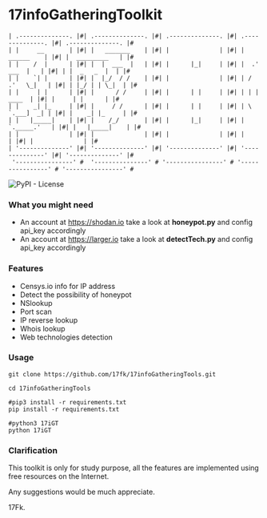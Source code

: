 # 17infoGatheringToolkit 



```
| .--------------. |#| .--------------. |#| .--------------. |#| .--------------. |#| .--------------. |#
| |     __       | |#| |   _______    | |#| |              | |#| |    ______    | |#| |  _________   | |#
| |    /  |      | |#| |  |  ___  |   | |#| |      |_|     | |#| |  .' ___  |   | |#| | |  _   _  |  | |#
| |    `| |      | |#| |  |_/  / /    | |#| |              | |#| | / .'   \_|   | |#| | |_/ | | \_|  | |#
| |     | |      | |#| |      / /     | |#| |      | |     | |#| | | |    ____  | |#| |     | |      | |#
| |    _| |_     | |#| |     / /      | |#| |      | |     | |#| | \ `.___]  _| | |#| |    _| |_     | |#
| |   |_____|    | |#| |    /_/       | |#| |      |_|     | |#| |  `._____.'   | |#| |   |_____|    | |#
| |              | |#| |              | |#| |              | |#| |              | |#| |              | |#
| '--------------' |#| '--------------' |#| '--------------' |#| '--------------' |#| '--------------' |#
 '----------------' #  '---------------' # '----------------' # '----------------' # '----------------' #
```

![PyPI - License](https://img.shields.io/pypi/l/req)



### What you might need

- An account at https://shodan.io     take a look at **honeypot.py** and config api_key accordingly
- An account at https://larger.io     take a look at **detectTech.py** and config api_key accordingly

 

### Features

- Censys.io info for IP address
- Detect the possibility of honeypot
- NSlookup
- Port scan
- IP reverse lookup
- Whois lookup
- Web technologies detection



### Usage

```shell
git clone https://github.com/17fk/17infoGatheringTools.git

cd 17infoGatheringTools

#pip3 install -r requirements.txt
pip install -r requirements.txt

#python3 17iGT
python 17iGT
```



### Clarification

This toolkit is only for study purpose, all the features are implemented using free resources on the Internet.

Any suggestions would be much appreciate.



17Fk.

